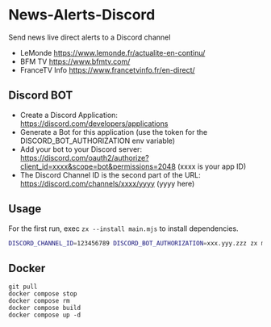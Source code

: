 # News-Alerts-Discord

Send news live direct alerts to a Discord channel

- LeMonde https://www.lemonde.fr/actualite-en-continu/
- BFM TV https://www.bfmtv.com/
- FranceTV Info https://www.francetvinfo.fr/en-direct/

## Discord BOT

- Create a Discord Application: https://discord.com/developers/applications
- Generate a Bot for this application (use the token for the DISCORD_BOT_AUTHORIZATION env variable)
- Add your bot to your Discord server: https://discord.com/oauth2/authorize?client_id=xxxx&scope=bot&permissions=2048 (xxxx is your app ID)
- The Discord Channel ID is the second part of the URL: https://discord.com/channels/xxxx/yyyy (yyyy here)

## Usage

For the first run, exec `zx --install main.mjs` to install dependencies.

```bash
DISCORD_CHANNEL_ID=123456789 DISCORD_BOT_AUTHORIZATION=xxx.yyy.zzz zx main.mjs
```

## Docker

```
git pull
docker compose stop
docker compose rm
docker compose build
docker compose up -d
```

